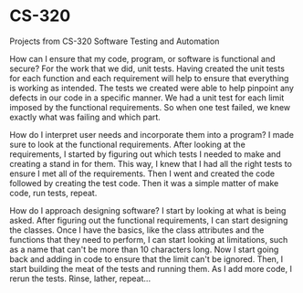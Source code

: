 # CS-320
Projects from CS-320
Software Testing and Automation

How can I ensure that my code, program, or software is functional and secure?
  For the work that we did, unit tests.  Having created the unit tests for each function and each requirement will help to ensure that everything is working as intended.  The tests we created were  able to help pinpoint any defects in our code in a specific manner.  We had a unit test for each limit imposed by the functional requirements.  So when one test failed, we knew exactly what was failing and which part.
  
How do I interpret user needs and incorporate them into a program?
  I made sure to look at the functional requirements.  After looking at the requirements, I started by figuring out which tests I needed to make and creating a stand in for them.  This way, I knew that I had all the right tests to ensure I met all of the requirements.  Then I went and created the code followed by creating the test code.  Then it was a simple matter of make code, run tests, repeat.
  
How do I approach designing software?
  I start by looking at what is being asked.  After  figuring out the functional requirements, I can start designing the classes.  Once I have the basics, like the class attributes and the functions that they need to perform, I can start looking at limitations, such as a name that can't be more than 10 characters long.  Now I start going back and adding in code to ensure that the limit can't be ignored.  Then, I start building the meat of the tests and running them.  As I add more code, I rerun the tests.  Rinse, lather, repeat...
